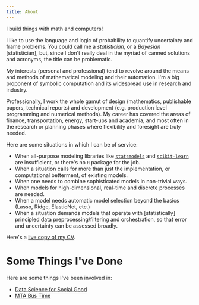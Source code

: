 ```yaml
---
title: About
---
```


I build things with math and computers!

I like to use the language and logic of probability to quantify uncertainty and
frame problems.  You could call me a *statistician*, or a *Bayesian*
[statistician], but, since I don't really deal in the myriad of canned
solutions and acronyms, the title can be problematic.

My interests (personal and professional) tend to revolve around the means
and methods of mathematical modeling and their automation.  I'm a big 
proponent of symbolic computation and its widespread use in research and
industry.

Professionally, I work the whole gamut of design (mathematics, publishable
papers, technical reports) and development (e.g. production level programming
and numerical methods).  My career has covered the areas of finance,
transportation, energy, start-ups and academia, and most often in the research
or planning phases where flexibility and foresight are truly needed.

Here are some situations in which I can be of service:

* When all-purpose modeling libraries like [`statsmodels`](http://statsmodels.sourceforge.net/)
  and [`scikit-learn`](http://scikit-learn.org/) are insufficient, or there's no `R` package 
  for the job.
* When a situation calls for more than just the implementation, or
  computational betterment, of existing models.
* When one needs to combine sophisticated models in non-trivial ways.
* When models for high-dimensional, real-time and discrete processes are needed.
* When a model needs automatic model selection beyond
  the basics (Lasso, Ridge, ElasticNet, etc.)
* When a situation demands models that operate with [statistically] principled
  data preprocessing/filtering and orchestration, so that error and uncertainty
  can be assessed broadly.

Here's a [live copy of my CV](http://goo.gl/AFV0ij).

# Some Things I've Done

Here are some things I've been involved in:

* [Data Science for Social Good](http://dssg.io/)
* [MTA Bus Time](http://bustime.mta.info/wiki/Main/Technology)

